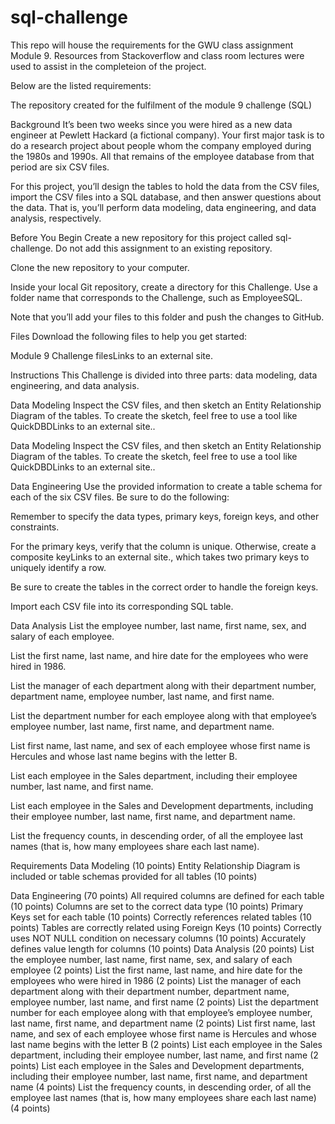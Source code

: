# sql-challenge

This repo will house the requirements for the GWU class assignment Module 9. Resources from Stackoverflow and class room lectures were used to assist in the completeion of the project. 

Below are the listed requirements:

The repository created for the fulfilment of the module 9 challenge (SQL)

Background It’s been two weeks since you were hired as a new data engineer at Pewlett Hackard (a fictional company). Your first major task is to do a research project about people whom the company employed during the 1980s and 1990s. All that remains of the employee database from that period are six CSV files.

For this project, you’ll design the tables to hold the data from the CSV files, import the CSV files into a SQL database, and then answer questions about the data. That is, you’ll perform data modeling, data engineering, and data analysis, respectively.

Before You Begin Create a new repository for this project called sql-challenge. Do not add this assignment to an existing repository.

Clone the new repository to your computer.

Inside your local Git repository, create a directory for this Challenge. Use a folder name that corresponds to the Challenge, such as EmployeeSQL.

Note that you’ll add your files to this folder and push the changes to GitHub.

Files Download the following files to help you get started:

Module 9 Challenge filesLinks to an external site.

Instructions This Challenge is divided into three parts: data modeling, data engineering, and data analysis.

Data Modeling Inspect the CSV files, and then sketch an Entity Relationship Diagram of the tables. To create the sketch, feel free to use a tool like QuickDBDLinks to an external site..

Data Modeling Inspect the CSV files, and then sketch an Entity Relationship Diagram of the tables. To create the sketch, feel free to use a tool like QuickDBDLinks to an external site..

Data Engineering Use the provided information to create a table schema for each of the six CSV files. Be sure to do the following:

Remember to specify the data types, primary keys, foreign keys, and other constraints.

For the primary keys, verify that the column is unique. Otherwise, create a composite keyLinks to an external site., which takes two primary keys to uniquely identify a row.

Be sure to create the tables in the correct order to handle the foreign keys.

Import each CSV file into its corresponding SQL table.

Data Analysis List the employee number, last name, first name, sex, and salary of each employee.

List the first name, last name, and hire date for the employees who were hired in 1986.

List the manager of each department along with their department number, department name, employee number, last name, and first name.

List the department number for each employee along with that employee’s employee number, last name, first name, and department name.

List first name, last name, and sex of each employee whose first name is Hercules and whose last name begins with the letter B.

List each employee in the Sales department, including their employee number, last name, and first name.

List each employee in the Sales and Development departments, including their employee number, last name, first name, and department name.

List the frequency counts, in descending order, of all the employee last names (that is, how many employees share each last name).

Requirements Data Modeling (10 points) Entity Relationship Diagram is included or table schemas provided for all tables (10 points)

Data Engineering (70 points) All required columns are defined for each table (10 points) Columns are set to the correct data type (10 points) Primary Keys set for each table (10 points) Correctly references related tables (10 points) Tables are correctly related using Foreign Keys (10 points) Correctly uses NOT NULL condition on necessary columns (10 points) Accurately defines value length for columns (10 points) Data Analysis (20 points) List the employee number, last name, first name, sex, and salary of each employee (2 points) List the first name, last name, and hire date for the employees who were hired in 1986 (2 points) List the manager of each department along with their department number, department name, employee number, last name, and first name (2 points) List the department number for each employee along with that employee’s employee number, last name, first name, and department name (2 points) List first name, last name, and sex of each employee whose first name is Hercules and whose last name begins with the letter B (2 points) List each employee in the Sales department, including their employee number, last name, and first name (2 points) List each employee in the Sales and Development departments, including their employee number, last name, first name, and department name (4 points) List the frequency counts, in descending order, of all the employee last names (that is, how many employees share each last name) (4 points)

